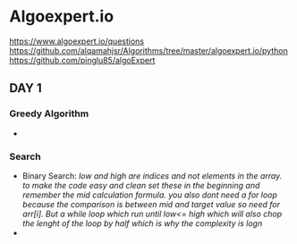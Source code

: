 # Algoexpert.io
https://www.algoexpert.io/questions
https://github.com/alqamahjsr/Algorithms/tree/master/algoexpert.io/python
https://github.com/pinglu85/algoExpert
## DAY 1

### Greedy Algorithm
- 
### Search
- Binary Search: *low and high are indices and not elements in the array. to make the code easy and clean set these in the beginning and remember the mid calculation formula. you also dont need a for loop because the comparison is between mid and target value so need for arr[i]. But a while loop which run until low<= high which will also chop the lenght of the loop by half which is why the complexity is logn*
- 
